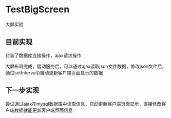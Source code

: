 # TestBigScreen
大屏实验



## 目前实现

封装了数据库连接操作，ajax请求操作



大屏布局完成，启动服务后，可以通过ajax读取json文件数据，修改json文件后，通过setInterval()自动更新客户端页面显示的数据



## 下一步实现

尝试通过ajax在mysql数据库中读取信息，自动更新客户端页面显示，直接修改客户端数据就能更新客户端页面信息

